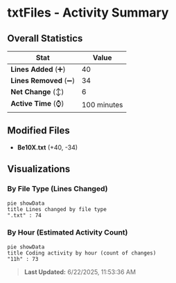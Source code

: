 # txtFiles - Activity Summary 

## Overall Statistics

| Stat                   | Value                                                             |
| ---------------------- | ----------------------------------------------------------------- |
| **Lines Added** (➕)   | 40                                          |
| **Lines Removed** (➖) | 34                                        |
| **Net Change** (↕)    | 6                |
| **Active Time** (⌚)   | 100 minutes |


## Modified Files
- **Be10X.txt** (+40, -34)

## Visualizations

### By File Type (Lines Changed)

```mermaid
pie showData
title Lines changed by file type
".txt" : 74
```

### By Hour (Estimated Activity Count)

```mermaid
pie showData
title Coding activity by hour (count of changes)
"11h" : 73
```


> **Last Updated:** 6/22/2025, 11:53:36 AM